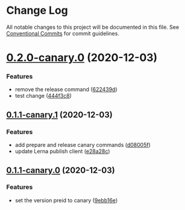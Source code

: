 # Change Log

All notable changes to this project will be documented in this file.
See [Conventional Commits](https://conventionalcommits.org) for commit guidelines.

# [0.2.0-canary.0](https://github.com/jamiedavenport/nauth0/compare/v0.1.1-canary.1...v0.2.0-canary.0) (2020-12-03)

### Features

- remove the release command ([622439d](https://github.com/jamiedavenport/nauth0/commit/622439d44d715b6a2e375eada0b3597b3177e9db))
- test change ([444f3c8](https://github.com/jamiedavenport/nauth0/commit/444f3c8de100a140031b85fbb6dd38932a77a3ea))

## [0.1.1-canary.1](https://github.com/jamiedavenport/nauth0/compare/v0.1.1-canary.0...v0.1.1-canary.1) (2020-12-03)

### Features

- add prepare and release canary commands ([d08005f](https://github.com/jamiedavenport/nauth0/commit/d08005ffaa580e4be916cd67bf09548d5ec58427))
- update Lerna publish client ([e28a28c](https://github.com/jamiedavenport/nauth0/commit/e28a28c2a490d4f4afd0c989f4aa13cd9632da76))

## [0.1.1-canary.0](https://github.com/jamiedavenport/nauth0/compare/v0.1.1-alpha.0...v0.1.1-canary.0) (2020-12-03)

### Features

- set the version preid to canary ([9ebb16e](https://github.com/jamiedavenport/nauth0/commit/9ebb16e90e8d5423c3b0a4f461c00a51e1acaa7f))
